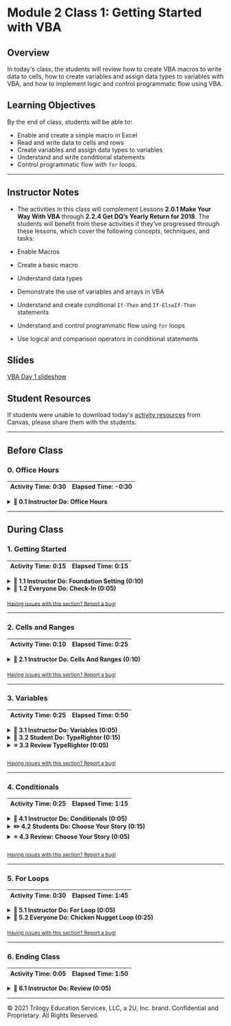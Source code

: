 # Module 2 Class 1: Getting Started with VBA


## Overview

In today's class, the students will review how to create VBA macros to write data to cells, how to create variables and assign data types to variables with VBA, and how to implement logic and control programmatic flow using VBA. 

## Learning Objectives

By the end of class, students will be able to:
 
* Enable and create a simple macro in Excel
* Read and write data to cells and rows 
* Create variables and assign data types to variables
* Understand and write conditional statements
* Control programmatic flow with `for` loops. 

- - -

## Instructor Notes

* The activities in this class will complement Lessons **2.0.1 Make Your Way With VBA** through **2.2.4 Get DQ’s Yearly Return for 2018**.  The students will benefit from these activities if they‘ve progressed through these lessons, which cover the following concepts, techniques, and tasks: 

* Enable Macros
* Create a basic macro 
* Understand data types
* Demonstrate the use of variables and arrays in VBA
* Understand and create conditional `If-Then` and `If-ElseIf-Then` statements
* Understand and control programmatic flow using `for` loops
* Use logical and comparison operators in conditional statements 

## Slides

[VBA Day 1 slideshow](https://docs.google.com/presentation/d/1DsCujlDGCOooh3r5DW7rZmeCsCkOAOnYzss9sewZCHM/edit?ts=5faee0b3)

## Student Resources

If students were unable to download today's [activity resources](https://2u-data-curriculum-team.s3.amazonaws.com/data-viz-online-lesson-plans/02-Lessons/2-1-Student-Resources.zip) from Canvas, please share them with the students. 

- - - 

## Before Class 

### 0. Office Hours

| Activity Time: 0:30       |  Elapsed Time:     -0:30  |
|---------------------------|---------------------------|

<details>
  <summary><strong> 📣 0.1 Instructor Do: Office Hours</strong></summary>

* Before you begin class, hold office hours. Office hours should be driven by students. Encourage students to take full advantage of office hours by reminding them that this is their time to ask questions and get assistance from instructional staff as they learn new concepts.

* Expect that students may ask for assistance. For example: 

  * Further review on a particular subject
  * Debugging assistance
  * Help with computer issues
  * Guidance with a particular tool

</details>

- - - 

## During Class 

### 1. Getting Started

| Activity Time:       0:15 |  Elapsed Time:      0:15  |
|---------------------------|---------------------------|

<details>
  <summary><strong>📣 1.1 Instructor Do: Foundation Setting (0:10)</strong></summary>

* Welcome students to class.

* Direct students to post individual questions in Slack to be addressed by you and your TAs at the end of class.

* Open the slideshow and use slides 1-13 to walk through the foundation setting with your class. 

* **Big Picture:** This is an opportunity for students to zoom out and see the big picture of where they are in the program. Take a moment to mention some real-world examples that show the value of what they’re learning this week.

* **Boot Camp Pointers:** Talk through some of the key logistical items that will help students stay on track. This is an opportunity to speak to what students may need when they're at this particular point of the program. 

* **This Week - VBA and Stock Analysis:** Talk through the key skills that students will learn this week. 

  * Let the students know that they will set the foundation for core coding concepts that will help them perform more complex analyses down the road. During this week, they’ll learn how to programmatically analyze data by writing scripts that automate simple tasks. 

* **This Week's Challenge:** In this week's Challenge Assignment, students are asked to refactor code in order to make the VBA macro run more efficiently. Since many of our students do not have a background related to coding, the concept of refactoring will be new to them. 

   * We have explained that refactoring code is like rewriting the first draft of an essay. The first time the code is written, the focus should be on getting it to work correctly. After the first draft is complete, we can look to see how we could accomplish the same task with code that runs more quickly or is more easily understood. 
  
   * This is the first time in the course where we are asking the students to think outside of the box and evaluate their own decisions for improvements. Because this process is new to them, it can seem very daunting. We recommend taking the time to make them more comfortable with the idea of refactoring. 

* **Career Connection:** Let students know that many of them will use the skills covered this week throughout their careers. It's important for them to know the "why" behind what they’re doing. Provide examples of when these skills may be used in work or when you’ve used them in your workplace.

* **How to Succeed This Week:** Remind your students that they may have moments of frustration this week as they begin the course and learn new things, including how to budget their time. These moments are great for deepening their knowledge. Use the slide material to outline some of the topics they may find tricky in this module. Consider sharing something about your own learning journey. It helps students recognize that everyone starts somewhere and that they are not alone.

* **Today's Objectives:** Now, outline the concepts that will be covered in today's lesson. Remind students that they can find the relevant activity files in the Getting Ready for Class page of their course content. 

</details>

<details>
  <summary><strong>🎉 1.2 Everyone Do: Check-In (0:05)</strong></summary>

* Ask the class the following questions and call on students for the answers:

    * **Q:** How are you feeling about your progress so far?

    * **A:** Let them know that we are starting to build our skill set. It’s also okay to feel overwhelmed as long as you don’t give up.

    * **Q:** How comfortable do you feel with this topic? 

    * **A:** Let's do "fist to five" together. If you are not feeling confident, hold up a fist (0). If you feel very confident, hold up an open hand (5).

</details>

<sub>[Having issues with this section? Report a bug!](https://bit.ly/2Uib2Dp)</sub>

- - -

### 2. Cells and Ranges

| Activity Time:       0:10 |  Elapsed Time:      0:25  |
|---------------------------|---------------------------|

<details>
  <summary><strong>📣 2.1 Instructor Do: Cells And Ranges (0:10)</strong></summary>

* You may open up and use slides 14-21 to accompany the beginning of this next activity. 

* For the first demonstration, open [01-Ins_CellsAndRanges/Solved/cells_and_ranges.xlsm](Activities/01-Ins_CellsAndRanges/Solved/cells_and_ranges.xlsm) and run the `CellsAndRanges` macro; you can run it either by navigating to the Tools → Macro → Macros menu, or Developer → Macros from your workbook. Clear out the contents of `Sheet1` before you run the macro so everyone can see its effect. As you run the macro, explain to students that:

  * VBA provides two primary ways to modify the contents of a spreadsheet: `Cells` and `Ranges`.

  * `Cells` provide a numeric, coordinate-based method for referencing the cells of a spreadsheet. Point out to students that `Cells` are organized in a `(Row, Column)` format where integers 1, 2, 3 denote columns A, B, C, etc.

  * `Ranges` provide a more customary excel-based method for specifying cells of a spreadsheet. Ranges can be contiguous (e.g. `"F5:F7"`) or non-contiguous (e.g. `"R2,D2"`).

  * `.Value` is a method we add to the end of our `Cell` / `Range` references to specify that we want to change the content value of these cells. This is worth noting because it will ease the students’ realization that `Cells(X,X)` isn't just capturing the contents of the cell, but rather the entire "Cell Object," and with it, formatting, style, and other aspects of the cell beyond just its contents.

  * `Cells` only allow a developer to capture a single cell at a time, while `Ranges` allow us to capture multiple cells at once. For this reason, `Ranges` are used more often, but it can be especially useful to refer to Cells in "loop-based" programs because we can iterate the coordinates and manipulate the cells that are referenced. Let students know that they will get time to work on this concept as the week progresses.

![Images/01-CellsAndRanges.png](Images/01-CellsAndRanges.png)

* Send out the activity workbook [01-Ins_CellsAndRanges/Solved/cells_and_ranges.xlsm](Activities/01-Ins_CellsAndRanges/Solved/cells_and_ranges.xlsm) for students to refer to later.

* Ask the class the following questions and call on students for the answers:

    * **Q:** Where have we used this before?

    * **A:** We used the `Cells()` and `Range()` functions in Lesson 2.2.1 to create an analysis worksheet.

    * **Q:** How does this activity equip us for the Challenge?

    * **A:** We will need to use the `Cells()` and `Range()` functions to add data to a cell or to format cells.  

    * **Q:** What can we do if we don't completely understand this?

    * **A:** We can refer to the lesson plan and reach out to the instructional staff.

* Answer any questions before proceeding to the student activity.

</details>

<sub>[Having issues with this section? Report a bug!](https://bit.ly/3eRIWZ9)</sub>

- - - 

### 3. Variables

| Activity Time:       0:25 |  Elapsed Time:      0:50  |
|---------------------------|---------------------------|

<details>
  <summary><strong>📣 3.1 Instructor Do: Variables (0:05)</strong></summary>

* You may open up and use slides 22-35 to accompany the beginning of this next activity. 

* Next, transition to introducing variables. Begin your introduction by reminding students that variables are named items in programming: they can store strings (text), numerics (integers and doubles for decimals), booleans (true/false), and more. Then, open the Variables script in [02-Ins_Variables/Solved/variables.vbs](Activities/02-Ins_Variables/Solved/Variables.vbs).

* Walk students through each of the examples:

  * Point out that VBA uses the single quote (`'`) to denote a comment: everything that follows the single quote is a note added to describe what the code below the comment will accomplish.

    * Let the students know that this is a good time to begin practicing adding comments to code. Comments have two immediate benefits: 
      * First, they will help the students remember what the code does when they revisit it weeks or months from now. 
      * Second, if you share the code, it will let others know what each code segment accomplishes. 

  * Begin your discussion by breaking down the VBA syntax for creating variables. Explain that we create (declare) variables by using the `Dim` keyword followed by the name of the variable and the type `As String`.

  * Point out that we can then utilize these variables using their names.

  * We can "concatenate" strings by combining them, and we can perform mathematical functions by combining numeric variables with operators.

  * We can also use these variables to set the value of our cells.

  * Lastly, we can combine numerics and strings by first "casting" our numerics into string format using the `Str()` method (similarly, we can cast strings into integers using the `Int()` method).

  * See if there are any questions before running the script and then sharing it with students.

  ![Images/02-Variables_1.png](Images/02-Variables_1.png)

* Send out the activity files [02-Ins_Variables/Solved](Activities/02-Ins_Variables/Solved) for students to refer to later.

* Ask the class the following questions and call on students for the answers:

    * **Q:** Where have we used this before?

    * **A:** We covered variables and data types in Lesson 2.1.4.

    * **Q:** How does this activity equip us for the Challenge?

    * **A:** We will need to create variables and assign them a data type for the Challenge.

    * **Q:** What can we do if we don't completely understand this?

    * **A:** We can refer to the lesson plan and reach out to the instructional staff.

* Answer any questions before proceeding to the student activity.

</details>

<details>
  <summary><strong>🎉 3.2 Student Do: TypeRighter (0:15)</strong></summary>

* Next, proceed with the student exercise. In this exercise, the students will need to change the data types of variables so that the code runs without errors. 

* Open and run the [typerighter-solved.xlsm solution](Activities/03-Stu_TypeRighter/Solved/typerighter-solved.xlsm) to show the students the output before directing them to the instructions and starter files. 

* Make sure the students can download and open the [instructions](Activities/03-Stu_TypeRighter/README.md), the [starter Excel file](Activities/03-Stu_TypeRighter/Unsolved/typerighter-unsolved.xlsm), and the [starter VBA code](Activities/03-Stu_TypeRighter/Unsolved/typerighter.vbs) for this activity from the AWS link. 

  * Have them open the Visual Basic editor under the Developer Tab in the [starter file](Activities/03-Stu_TypeRighter/Unsolved/typerighter-unsolved.xlsm) or [starter VBA code](Activities/03-Stu_TypeRighter/Unsolved/typerighter.vbs) to see the code that they need to fix. 

* Answer any questions before breaking the students out in groups. 

* Divide students into groups of 3-5. They should work on the solution by themselves, but they can talk to others in their group to get tips.

* Let students know that they may be asked to share and walk through their work at the end of the activity.

</details>

<details>
  <summary><strong>⭐ 3.3 Review TypeRighter (0:05)</strong></summary>

* Once time is up, ask for volunteers to walk through their solution. 

* To encourage participation, you can open the [starter VBA code](Activities/03-Stu_TypeRighter/Unsolved/typerighter.vbs) and ask the students if each variable is the correct data type, and to explain why or why not.

* If there are no volunteers, open [03-Stu_TypeRighter/Solved/typerighter.vbs](Activities/03-Stu_TypeRighter/Solved/typerighter.vbs) and go through each line, explaining what the correct data type is for each variable.

* Send out the solution file [03-Stu_TypeRighter/Solved/typerighter.vbs](Activities/03-Stu_TypeRighter/Solved/typerighter.vbs) for students to refer to later.

* Ask the class the following questions and call on students for the answers:

    * **Q:** What data type would you give the following "Age" variable, `Age = '33'`? 

    * **A:** This would be a "String" variable because the number 33 is wrapped in single quotes. 

    * **Q:** What can we do if we don't completely understand this?

    * **A:** Practice creating variables and assigning them different data types.

* Answer any questions before proceeding to the next activity.

</details>

<sub>[Having issues with this section? Report a bug!](https://bit.ly/2IqbKMj)</sub>

- - -

### 4. Conditionals

| Activity Time:       0:25 |  Elapsed Time:      1:15  |
|---------------------------|---------------------------|

<details>
  <summary><strong> 📣 4.1 Instructor Do: Conditionals (0:05)</strong></summary>

* You may open up and use slides 36-46 to accompany the beginning of this next activity. 

* Next, open the files found in [04-Ins_Conditionals](Activities/04-Ins_Conditionals/Solved). Use these examples to walk students through the concept of conditionals as applied in VBA. As you do so, be sure to point out:

  * That VBA conditionals introduce a real benefit over traditional Excel formulas. Gone are the days of squeezing conditionals into a single Excel formula; with VBA, we have cleaner syntax and more nuanced conditionals.

  * In VBA, the syntax for conditionals involves `If`, `Then`, and `End If`. Additional keywords include `ElseIf` and `Else`.

  * In VBA, we can combine conditions by adding the keywords `And` and `Or`.

  * Finally, send these files to students so they can reference them for the final example:

    ```vb
      ' Simple Conditional Example
      ' ------------------------------------------
      If Range("A2").Value > Range("B2").Value Then
          MsgBox ("Num 1 is greater than Num 2")
      End If

      ' Simple Conditional with If, Else, and Elseif
      ' ------------------------------------------
      If Range("A5").Value > Range("B5").Value Then
          MsgBox ("Num 3 is greater than Num 4")

      ElseIf Range("A5").Value < Range("B5").Value Then
          MsgBox("Num 4 is greater than Num 3")

      Else
          MsgBox("Num 3 and Num 4 are equal")

      End If
    ```

* Send out the activity files [04-Ins_Conditionals](Activities/04-Ins_Conditionals/Solved) for students to refer to later.

* Ask the class the following questions and call on students for the answers:

    * **Q:** Where have we used this before?

    * **A:** We wrote a conditional statement to check if the value of the cell in the first column was "DQ" in Lesson 2.2.3.

    * **Q:** How does this activity equip us for the Challenge?

    * **A:** We will need to write a conditional statement to check if the row we are currently on is the last row with the current stock. 

    * **Q:** What can we do if we don't completely understand this?

    * **A:** We can refer to the lesson plan and reach out to the instructional staff.

* Answer any questions before proceeding to the student activity.


</details>

<details>
  <summary><strong> ✏️ 4.2 Students Do: Choose Your Story (0:15)</strong></summary> 

* In this exercise, students are tasked with creating a simple game that outputs a message box based on the user's input number.

![Images/03-ChoosePath_1.png](Images/03-ChoosePath_1.png)

* Open the [choose_your_story.xlsm solution](Activities/05-Stu_ChooseYourStory/Solved/choose_your_story.xlsm) and run the macro to show them what they will be creating.

* Make sure the students can download and open the [instructions](Activities/05-Stu_ChooseYourStory/README.md) and the [starter Excel file](Activities/05-Stu_ChooseYourStory/Unsolved/choose_your_story.xlsm) for this activity from the AWS link. 

* Answer any questions before breaking the students out in groups. 

* Divide students into groups of 3-5. They should work on the solution by themselves, but they can talk to others in their group to get tips.

* Let students know that they may be asked to share and walk through their work at the end of the activity.

</details>

<details>
  <summary><strong> ⭐ 4.3 Review: Choose Your Story (0:05)</strong></summary>

* Once time is up, ask for volunteers to walk through their solution. 

* To encourage participation, live code the solution and ask for volunteers to complete the conditional statements as you're writing the code. 

* If there are no volunteers, open the files found in [05-Stu_ChooseYourStory](Activities/05-Stu_ChooseYourStory) to guide students. Remind students about VBA conditional syntax and walk them through the simple logic.

* Answer any remaining questions before providing students with the solution.

```vb
  ' Use conditionals to change message box based on user input
  If (Range("B1").Value = 1) Then
      MsgBox("You choose to enter the wooded forest of doom!")

  Elseif (Range("B1").Value = 2) Then
      MsgBox("You choose to enter the fiery volcano of doom!")

  Elseif (Range("B1").Value = 3) Then
      MsgBox("You choose to enter the terrifying jungle of doom!")

  Elseif (Range("B1").Value = 4) Then
      MsgBox("You choose to enter the bathroom")

  Else
      MsgBox("Try following directions")

  End If
```

* Send out the solution files [05-Stu_ChooseYourStory](Activities/05-Stu_ChooseYourStory) for students to refer to later.

* Ask the class the following questions and call on students for the answers:

    * **Q:** Will the program run correctly if you don't add the `.Value` at the end of the `Range()` method? Why or why not?

    * **A:** Yes. Although we are changing the value in cell "B1," the conditional statement checks for the condition regardless. 

    * **Q:** What can we do if we don't completely understand this?

    * **A:** Practice removing the `.Value` at the end of the `Range()` method and running the program.

* Answer any questions before proceeding to the next activity.


</details>

<sub>[Having issues with this section? Report a bug!](https://bit.ly/2Ix9xyI)</sub>

- - -

### 5. For Loops

| Activity Time:       0:30 |  Elapsed Time:      1:45  |
|---------------------------|---------------------------|

<details>
  <summary><strong> 📣 5.1 Instructor Do: For Loop (0:05)</strong></summary>

* Next, you'll review `for` loops. You'll run a simple VBA script that inserts a series of numbers across rows and columns.  You may open up and use slides 47-53 to accompany the beginning of this next activity. 

* Open up the [basic_for_loop.xlsm solution](Activities/06-Ins_ForLoops/Solved/basic_for_loop.xlsm), then click on the Developer Tab and show the students the macro script. 

* When explaining the code, be sure to note the parts of a VBA `for` loop.

  * `For i = 1 to 20` specifies the range to loop through.

  * Subsequent uses of `i` change with the loop

  * `Next i` iterates to the next value of `i`.

* Next, run the macro script in the Developer Tab, then show the students the output in the [spreadsheet](Activities/06-Ins_ForLoops/Solved/basic_for_loop.xlsm).

* Take a few extra moments in your discussion to have students guess how the spreadsheet will look before running the code. In particular, challenge them to understand why `Cells(i, 1)` creates entries across rows and `Cells(1, i)` create entries across columns.

![Images/04-Ins_ForLoops-1.png](Images/04-Ins_ForLoops-1.png)

* Once you feel confident in their understanding, provide them with your code.

* Ask the class the following questions and call on students for the answers:

    * **Q:** Where have we used this before?

    * **A:** We used a `for` loop to calculate the daily volume in 2018 in Lesson 2.2.3.

    * **Q:** How does this activity equip us for the Challenge?

    * **A:** We will need to create `for` loops to iterate through the stock tickers to get the stock volume and the starting and ending stock prices.

    * **Q:** What can we do if we don't completely understand this?

    * **A:** We can refer to the lesson plan and reach out to the instructional staff.

* Answer any questions before proceeding to the student activity.

</details>

<details>
  <summary><strong>🎉 5.2 Everyone Do: Chicken Nugget Loop (0:25)</strong></summary>

* In this exercise, students are asked to create a VBA script with a `for` loop that prints "I will eat `i` Chicken Nuggets," where the value of `i` changes within the `for` loop. 

* The students will work independently for the first 10-15 minutes before participating in student-led live coding.

* Open the [chicken_nuggets.xlsm solution](Activities/07-Evr_ChickenNuggets/Solved) and run the macro to show them what everyone will be creating.

* Make sure the students can download and open the [instructions](Activities/07-Evr_ChickenNuggets/README.md) and the [starter Excel file](Activities/07-Evr_ChickenNuggets/Unsolved/chicken_nuggets.xlsm) for this activity from the AWS link. 

* Let the students work on their solution in the main classroom for 10 minutes, then open the [starter Excel file](Activities/07-Evr_ChickenNuggets/Unsolved/chicken_nuggets.xlsm), create a macro, and ask for volunteers to help you code the `for` loop for the range of the cells from 1 to 10. 

* Next, have another volunteer help you code to add `"I will eat "` in the first cell of each row.

* Continue this process until the solution is complete.

  ![Images/05-Evr_ChickenNuggets-1.png](Images/05-Evr_ChickenNuggets-1.png)

* Next, ask the class the following question: why would we want to use a `for` loop instead of the `Range()` function?

  * If time permits, instruct the students to use the `Range()` function instead of a `for` loop to solve the activity. Give the students a few minutes to work on this solution.
  
  * When time is up, or if you are short on time, open up the [chicken_ranges.vbs solution](Activities/07-Evr_ChickenNuggets/Solved/chicken_ranges.vbs) and show the students how this activity might be written using the `Range()` function. Go over the following answers if the students haven't answered already. 

  * Explain that with the `for` loop, we can control the programmatic flow much better than with the `Range()` function, where we  need to specify the cells and the values for each cell. For example, to add more rows on the spreadsheet, we only need to increase the counter of the `for` loop using the `Cells()` function, whereas we have to write out every additional row using the `Range()` function.
  
  * And, there is a greater chance for coding errors with the `Range()` function because there is more coding than with a `for` loop. Additionally, the script is longer with the `Range()` function, which makes this approach inefficient. 

* Send the students [chicken_ranges solution files](Activities/07-Evr_ChickenNuggets/Solved) so they can compare the differences between the two solutions.

* Answer any questions before ending class.

</details>

<sub>[Having issues with this section? Report a bug!](https://bit.ly/3kobTgg)</sub> 

- - -

### 6. Ending Class 

| Activity Time:       0:05 |  Elapsed Time:      1:50  |
|---------------------------|---------------------------|

<details>
  <summary><strong>📣  6.1 Instructor Do: Review (0:05)</strong></summary>

* Before ending class, review the skills that were covered today and mention where in the module these skills are introduced. 
  * Creating variables was covered in **Lesson 2.1.4**.
  * Adding values to cells using the `Cells()` and `Range()` functions was covered in **Lesson 2.2.1**.
  * Conditional statements and `for` loops were covered in **Lesson 2.2.3**.

* Answer any questions the students may have.

* Finally, encourage your class to begin the Challenge as soon as possible, if they have not already begun, and to use the Learning Assistants channel and pre-scheduled Office Hours with their instructional team for help as they progress through their work. If they feel like they need context to understand documentation or instructions throughout the week, this is where they can get it. 

</details>

---

© 2021 Trilogy Education Services, LLC, a 2U, Inc. brand.  Confidential and Proprietary.  All Rights Reserved.
